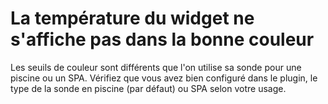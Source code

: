 # La température du widget ne s'affiche pas dans la bonne couleur

Les seuils de couleur sont différents que l'on utilise sa sonde pour une piscine ou un SPA.
Vérifiez que vous avez bien configuré dans le plugin, le type de la sonde en piscine (par défaut) ou SPA selon votre usage.